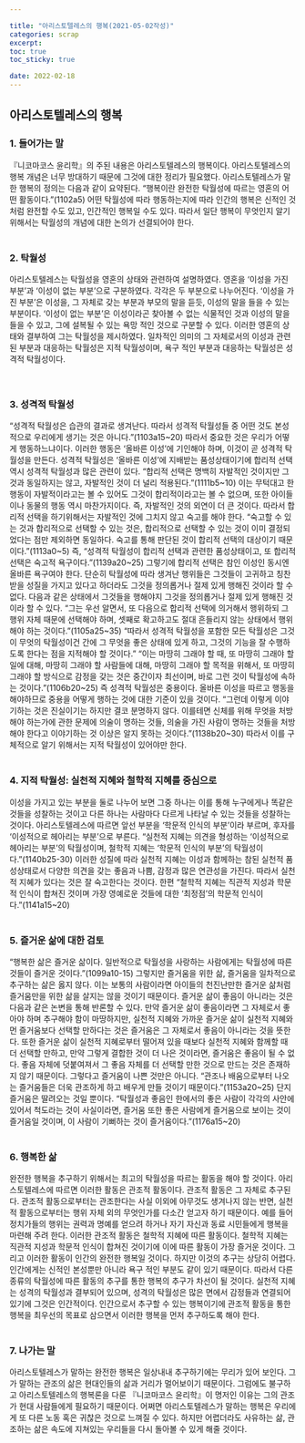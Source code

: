 ```yaml
---

title: "아리스토텔레스의 행복(2021-05-02작성)"
categories: scrap
excerpt: 
toc: true
toc_sticky: true

date: 2022-02-18
---
```


## 아리스토텔레스의 행복


### 1.	들어가는 말
『니코마코스 윤리학』의 주된 내용은 아리스토텔레스의 행복이다. 아리스토텔레스의 행복 개념은 너무 방대하기 때문에 그것에 대한 정리가 필요했다. 아리스토텔레스가 말한 행복의 정의는 다음과 같이 요약된다. “행복이란 완전한 탁월성에 따르는 영혼의 어떤 활동이다.”(1102a5) 어떤 탁월성에 따라 행동하는지에 따라 인간의 행복은 신적인 것처럼 완전할 수도 있고, 인간적인 행복일 수도 있다. 따라서 일단 행복이 무엇인지 알기 위해서는 탁월성의 개념에 대한 논의가 선결되어야 한다. 
<br>
<br>

### 2.	탁월성
아리스토텔레스는 탁월성을 영혼의 상태와 관련하여 설명하였다. 영혼을 ‘이성을 가진 부분’과 ‘이성이 없는 부분’으로 구분하였다. 각각은 두 부분으로 나누어진다. ‘이성을 가진 부분’은 이성을, 그 자체로 갖는 부분과 부모의 말을 듣듯, 이성의 말을 들을 수 있는 부분이다. ‘이성이 없는 부분’은 이성이라곤 찾아볼 수 없는 식물적인 것과 이성의 말을 들을 수 있고, 그에 설복될 수 있는 욕망 적인 것으로 구분할 수 있다. 이러한 영혼의 상태와 결부하여 그는 탁월성을 제시하였다. 일차적인 의미의 그 자체로서의 이성과 관련된 부분과 대응하는 탁월성은 지적 탁월성이며, 욕구 적인 부분과 대응하는 탁월성은 성격적 탁월성이다.  
<br>
<br>

### 3.	성격적 탁월성
“성격적 탁월성은 습관의 결과로 생겨난다. 따라서 성격적 탁월성들 중 어떤 것도 본성적으로 우리에게 생기는 것은 아니다.”(1103a15~20) 따라서 중요한 것은 우리가 어떻게 행동하느냐이다. 이러한 행동은 ‘올바른 이성’에 기인해야 하며, 이것이 곧 성격적 탁월성을 만든다. 성격적 탁월성은 ‘올바른 이성’에 지배받는 품성상태이기에 합리적 선택 역시 성격적 탁월성과 많은 관련이 있다. “합리적 선택은 명백히 자발적인 것이지만 그것과 동일하지는 않고, 자발적인 것이 더 널리 적용된다.”(1111b5~10) 이는 무턱대고 한 행동이 자발적이라고는 볼 수 있어도 그것이 합리적이라고는 볼 수 없으며, 또한 아이들이나 동물의 행동 역시 마찬가지이다. 즉, 자발적인 것의 외연이 더 큰 것이다. 따라서 합리적 선택을 하기위해서는 자발적인 것에 그치지 않고 숙고를 해야 한다. “숙고할 수 있는 것과 합리적으로 선택할 수 있는 것은, 합리적으로 선택할 수 있는 것이 이미 결정되었다는 점만 제외하면 동일하다. 숙고를 통해 판단된 것이 합리적 선택의 대상이기 때문이다.”(1113a0~5) 즉, “성격적 탁월성이 합리적 선택과 관련한 품성상태이고, 또 합리적 선택은 숙고적 욕구이다.”(1139a20~25) 그렇기에 합리적 선택은 참인 이성인 동시엔 올바른 욕구여야 한다. 단순히 탁월성에 따라 생겨난 행위들은 그것들이 고귀하고 칭찬받을 성질을 가지고 있다고 하더라도 그것을 정의롭거나 절제 있게 행해진 것이라 할 수 없다. 다음과 같은 상태에서 그것들을 행해야지 그것을 정의롭거나 절제 있게 행해진 것이라 할 수 있다. “그는 우선 알면서, 또 다음으로 합리적 선택에 의거해서 행위하되 그 행위 자체 때문에 선택해야 하며, 셋째로 확고하고도 절대 흔들리지 않는 상태에서 행위해야 하는 것이다.”(1105a25~35) “따라서 성격적 탁월성을 포함한 모든 탁월성은 그것이 무엇의 탁월성이건 간에 그 무엇을 좋은 상태에 있게 하고, 그것의 기능을 잘 수행하도록 한다는 점을 지적해야 할 것이다.” “이는 마땅히 그래야 할 때, 또 마땅히 그래야 할 일에 대해, 마땅히 그래야 할 사람들에 대해, 마땅히 그래야 할 목적을 위해서, 또 마땅히 그래야 할 방식으로 감정을 갖는 것은 중간이자 최선이며, 바로 그런 것이 탁월성에 속하는 것이다.”(1106b20~25) 즉 성격적 탁월성은 중용이다. 올바른 이성을 따르고 행동을 해야하므로 중용을 어떻게 행하는 것에 대한 기준이 있을 것이다. “그런데 이렇게 이야기하는 것은 진실이기는 하지만 결코 분명하지 않다. 이를테면 신체를 위해 무엇을 처방해야 하는가에 관한 문제에 의술이 명하는 것들, 의술을 가진 사람이 명하는 것들을 처방해야 한다고 이야기하는 것 이상은 알지 못하는 것이다.”(1138b20~30) 따라서 이를 구체적으로 알기 위해서는 지적 탁월성이 있어야만 한다.
<br>
<br>

### 4.	지적 탁월성: 실천적 지혜와 철학적 지혜를 중심으로
이성을 가지고 있는 부분을 둘로 나누어 보면 그중 하나는 이를 통해 누구에게나 똑같은 것들을 성찰하는 것이고 다른 하나는 사람마다 다르게 나타날 수 있는 것들을 성찰하는 것이다. 아리스토텔레스에 따르면 앞선 부분을 ‘학문적 인식의 부분’이라 부르며, 후자를 ‘이성적으로 헤아리는 부분’으로 부른다. “실천적 지혜는 의견을 형성하는 ‘이성적으로 헤아리는 부분’의 탁월성이며, 철학적 지혜는 ‘학문적 인식의 부분’의 탁월성이다.”(1140b25-30) 이러한 성질에 따라 실천적 지혜는 이성과 함께하는 참된 실천적 품성상태로서 다양한 의견을 갖는 좋음과 나쁨, 감정과 많은 연관성을 가진다. 따라서 실천적 지혜가 있다는 것은 잘 숙고한다는 것이다. 한편 “철학적 지혜는 직관적 지성과 학문적 인식이 합쳐진 것이며 가장 영예로운 것들에 대한 ‘최정점’의 학문적 인식이다.”(1141a15~20)
<br>
<br>

### 5.	즐거운 삶에 대한 검토
“행복한 삶은 즐거운 삶이다. 일반적으로 탁월성을 사랑하는 사람에게는 탁월성에 따른 것들이 즐거운 것이다.”(1099a10-15) 그렇지만 즐거움을 위한 삶, 즐거움을 일차적으로 추구하는 삶은 옳지 않다. 이는 보통의 사람이라면 아이들의 천진난만한 즐거운 삶처럼 즐거움만을 위한 삶을 살지는 않을 것이기 때문이다. 즐거운 삶이 좋음이 아니라는 것은 다음과 같은 논변을 통해 반론할 수 있다. 만약 즐거운 삶이 좋음이라면 그 자체로서 좋아야 하며 추구해야 함이 마땅하지만, 실천적 지혜와 가까운 즐거운 삶이 실천적 지혜와 먼 즐거움보다 선택할 만하다는 것은 즐거움은 그 자체로서 좋음이 아니라는 것을 뜻한다.  또한 즐거운 삶이 실천적 지혜로부터 떨어져 있을 때보다 실천적 지혜와 함께할 때 더 선택할 만하고, 만약 그렇게 결합한 것이 더 나은 것이라면, 즐거움은 좋음이 될 수 없다. 좋음 자체에 덧붙여져서 그 좋음 자체를 더 선택할 만한 것으로 만드는 것은 존재하지 않기 때문이다. 그렇다고 즐거움이 나쁜 것만은 아니다. “관조나 배움으로부터 나오는 즐거움들은 더욱 관조하게 하고 배우게 만들 것이기 때문이다.”(1153a20~25) 단지 즐거움은 딸려오는 것일 뿐이다. “탁월성과 좋음인 한에서의 좋은 사람이 각각의 사안에 있어서 척도라는 것이 사실이라면, 즐거움 또한 좋은 사람에게 즐거움으로 보이는 것이 즐거움일 것이며, 이 사람이 기뻐하는 것이 즐거움이다.”(1176a15~20)
<br>
<br>

### 6.	행복한 삶 
완전한 행복을 추구하기 위해서는 최고의 탁월성을 따르는 활동을 해야 할 것이다. 아리스토텔레스에 따르면 이러한 활동은 관조적 활동이다. 관조적 활동은 그 자체로 추구된다. 관조적 활동으로부터는 관조한다는 사실 이외에 아무것도 생겨나지 않는 반면, 실천적 활동으로부터는 행위 자체 외의 무엇인가를 다소간 얻고자 하기 때문이다. 예를 들어 정치가들의 행위는 권력과 명예를 얻으려 하거나 자기 자신과 동료 시민들에게 행복을 마련해 주려 한다. 이러한 관조적 활동은 철학적 지혜에 따른 활동이다. 철학적 지혜는 직관적 지성과 학문적 인식이 합쳐진 것이기에 이에 따른 활동이 가장 즐거운 것이다. 그리고 이러한 활동이 인간의 완전한 행복일 것이다. 하지만 이것의 추구는 상당히 어렵다. 인간에게는 신적인 본성뿐만 아니라 욕구 적인 부분도 같이 있기 때문이다. 따라서 다른 종류의 탁월성에 따른 활동의 추구를 통한 행복의 추구가 차선이 될 것이다. 실천적 지혜는 성격의 탁월성과 결부되어 있으며, 성격의 탁월성은 많은 면에서 감정들과 연결되어 있기에 그것은 인간적이다. 인간으로서 추구할 수 있는 행복이기에 관조적 활동을 통한 행복을 최우선의 목표로 삼으면서 이러한 행복을 먼저 추구하도록 해야 한다.
<br>
<br>

### 7.	나가는 말
아리스토텔레스가 말하는 완전한 행복은 일상내내 추구하기에는 무리가 있어 보인다. 그가 말하는 관조의 삶은 현대인들의 삶과 거리가 멀어보이기 때문이다. 그럼에도 불구하고 아리스토텔레스의 행복론을 다룬 『니코마코스 윤리학』이 명저인 이유는 그의 관조가 현대 사람들에게 필요하기 때문이다. 어쩌면 아리스토텔레스가 말하는 행복은 우리에게 또 다른 노동 혹은 귀찮은 것으로 느껴질 수 있다. 하지만 어렵더라도 사유하는 삶, 관조하는 삶은 속도에 지쳐있는 우리들을 다시 돌아볼 수 있게 해줄 것이다.

